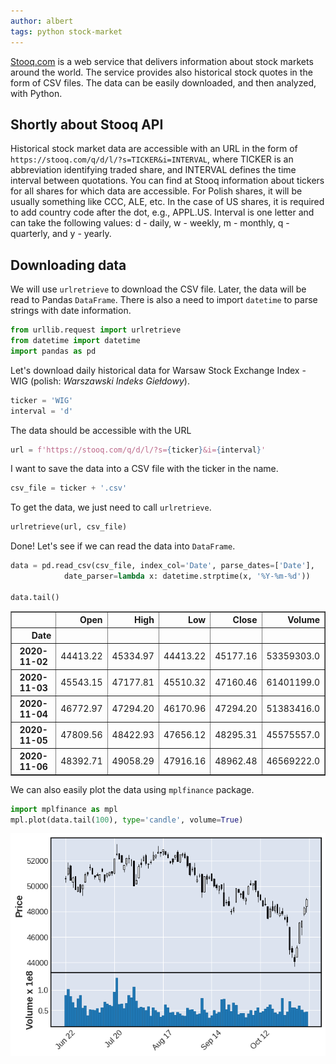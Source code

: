 ```yaml
---
author: albert
tags: python stock-market
---
```

[Stooq.com](http://stooq.com/) is a web service that delivers information about stock markets around the world. The service provides also historical stock quotes in the form of CSV files. The data can be easily downloaded, and then analyzed, with Python.
<!--more-->

## Shortly about Stooq API
Historical stock market data are accessible with an URL in the form of ```https://stooq.com/q/d/l/?s=TICKER&i=INTERVAL```, where TICKER is an abbreviation identifying traded share, and INTERVAL defines the time interval between quotations. You can find at Stooq information about tickers for all shares for which data are accessible. For Polish shares, it will be usually something like CCC, ALE, etc. In the case of US shares, it is required to add country code after the dot, e.g., APPL.US. Interval is one letter and can take the following values: d - daily, w - weekly, m - monthly, q - quarterly, and y - yearly.

## Downloading data
We will use ```urlretrieve``` to download the CSV file. Later, the data will be read to Pandas ```DataFrame```. There is also a need to import ```datetime``` to parse strings with date information. 


```python
from urllib.request import urlretrieve
from datetime import datetime
import pandas as pd
```

Let's download daily historical data for Warsaw Stock Exchange Index - WIG (polish: *Warszawski Indeks Giełdowy*).


```python
ticker = 'WIG'
interval = 'd'
```

The data should be accessible with the URL


```python
url = f'https://stooq.com/q/d/l/?s={ticker}&i={interval}'
```

I want to save the data into a CSV file with the ticker in the name.


```python
csv_file = ticker + '.csv'
```

To get the data, we just need to call ```urlretrieve```.


```python
urlretrieve(url, csv_file)
```



Done! Let's see if we can read the data into ```DataFrame```.


```python
data = pd.read_csv(csv_file, index_col='Date', parse_dates=['Date'],
            date_parser=lambda x: datetime.strptime(x, '%Y-%m-%d'))

data.tail()
```




<div>
<style scoped>
    .dataframe tbody tr th:only-of-type {
        vertical-align: middle;
    }

    .dataframe tbody tr th {
        vertical-align: top;
    }

    .dataframe thead th {
        text-align: right;
    }
</style>
<table border="1" class="dataframe">
  <thead>
    <tr style="text-align: right;">
      <th></th>
      <th>Open</th>
      <th>High</th>
      <th>Low</th>
      <th>Close</th>
      <th>Volume</th>
    </tr>
    <tr>
      <th>Date</th>
      <th></th>
      <th></th>
      <th></th>
      <th></th>
      <th></th>
    </tr>
  </thead>
  <tbody>
    <tr>
      <th>2020-11-02</th>
      <td>44413.22</td>
      <td>45334.97</td>
      <td>44413.22</td>
      <td>45177.16</td>
      <td>53359303.0</td>
    </tr>
    <tr>
      <th>2020-11-03</th>
      <td>45543.15</td>
      <td>47177.81</td>
      <td>45510.32</td>
      <td>47160.46</td>
      <td>61401199.0</td>
    </tr>
    <tr>
      <th>2020-11-04</th>
      <td>46772.97</td>
      <td>47294.20</td>
      <td>46170.96</td>
      <td>47294.20</td>
      <td>51383416.0</td>
    </tr>
    <tr>
      <th>2020-11-05</th>
      <td>47809.56</td>
      <td>48422.93</td>
      <td>47656.12</td>
      <td>48295.31</td>
      <td>45575557.0</td>
    </tr>
    <tr>
      <th>2020-11-06</th>
      <td>48392.71</td>
      <td>49058.29</td>
      <td>47916.16</td>
      <td>48962.48</td>
      <td>46569222.0</td>
    </tr>
  </tbody>
</table>
</div>



We can also easily plot the data using ```mplfinance``` package.


```python
import mplfinance as mpl
mpl.plot(data.tail(100), type='candle', volume=True)
```


    
<img class="full_width" src="/assets/images/blog/2020-11-07/wig_candle.png" alt="WIG">    


